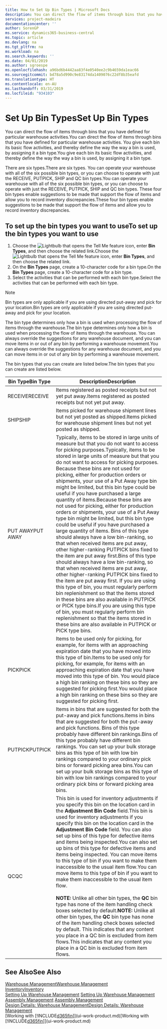 ```yaml
---
title: How to Set Up Bin Types | Microsoft Docs
description: You can direct the flow of items through bins that you have defined for particular warehouse activities. You give each bin its basic flow activities, and thereby define the way the way a bin is used, by assigning it a bin type.
services: project-madeira
documentationcenter: ''
author: SorenGP
ms.service: dynamics365-business-central
ms.topic: article
ms.devlang: na
ms.tgt_pltfrm: na
ms.workload: na
ms.search.keywords: ''
ms.date: 04/01/2019
ms.author: sgroespe
ms.openlocfilehash: a96bd6b4442aa83f4e0540ee2c9b4659da1eac66
ms.sourcegitcommit: bd78a5d990c9e83174da1409076c22df8b35eafd
ms.translationtype: HT
ms.contentlocale: en-AU
ms.lasthandoff: 03/31/2019
ms.locfileid: "934103"
---
```

# <a name="set-up-bin-types"></a><span data-ttu-id="38485-104">Set Up Bin Types</span><span class="sxs-lookup"><span data-stu-id="38485-104">Set Up Bin Types</span></span>
<span data-ttu-id="38485-105">You can direct the flow of items through bins that you have defined for particular warehouse activities.</span><span class="sxs-lookup"><span data-stu-id="38485-105">You can direct the flow of items through bins that you have defined for particular warehouse activities.</span></span> <span data-ttu-id="38485-106">You give each bin its basic flow activities, and thereby define the way the way a bin is used, by assigning it a bin type.</span><span class="sxs-lookup"><span data-stu-id="38485-106">You give each bin its basic flow activities, and thereby define the way the way a bin is used, by assigning it a bin type.</span></span>  

<span data-ttu-id="38485-107">There are six types.</span><span class="sxs-lookup"><span data-stu-id="38485-107">There are six types.</span></span> <span data-ttu-id="38485-108">You can operate your warehouse with all of the six possible bin types, or you can choose to operate with just the RECEIVE, PUTPICK, SHIP and QC bin types.</span><span class="sxs-lookup"><span data-stu-id="38485-108">You can operate your warehouse with all of the six possible bin types, or you can choose to operate with just the RECEIVE, PUTPICK, SHIP and QC bin types.</span></span> <span data-ttu-id="38485-109">These four bin types enable suggestions to be made that support the flow of items and allow you to record inventory discrepancies.</span><span class="sxs-lookup"><span data-stu-id="38485-109">These four bin types enable suggestions to be made that support the flow of items and allow you to record inventory discrepancies.</span></span>  

## <a name="to-set-up-the-bin-types-you-want-to-use"></a><span data-ttu-id="38485-110">To set up the bin types you want to use</span><span class="sxs-lookup"><span data-stu-id="38485-110">To set up the bin types you want to use</span></span>  
1.  <span data-ttu-id="38485-111">Choose the ![Lightbulb that opens the Tell Me feature](media/ui-search/search_small.png "Tell me what you want to do") icon, enter **Bin Types**, and then choose the related link.</span><span class="sxs-lookup"><span data-stu-id="38485-111">Choose the ![Lightbulb that opens the Tell Me feature](media/ui-search/search_small.png "Tell me what you want to do") icon, enter **Bin Types**, and then choose the related link.</span></span>  
2.  <span data-ttu-id="38485-112">On the **Bin Types** page, create a 10-character code for a bin type.</span><span class="sxs-lookup"><span data-stu-id="38485-112">On the **Bin Types** page, create a 10-character code for a bin type.</span></span>  
3.  <span data-ttu-id="38485-113">Select the activities that can be performed with each bin type.</span><span class="sxs-lookup"><span data-stu-id="38485-113">Select the activities that can be performed with each bin type.</span></span>  

> [!NOTE]  
>  <span data-ttu-id="38485-114">Bin types are only applicable if you are using directed put-away and pick for your location.</span><span class="sxs-lookup"><span data-stu-id="38485-114">Bin types are only applicable if you are using directed put-away and pick for your location.</span></span>  

<span data-ttu-id="38485-115">The bin type determines only how a bin is used when processing the flow of items through the warehouse.</span><span class="sxs-lookup"><span data-stu-id="38485-115">The bin type determines only how a bin is used when processing the flow of items through the warehouse.</span></span> <span data-ttu-id="38485-116">You can always override the suggestions for any warehouse document, and you can move items in or out of any bin by performing a warehouse movement.</span><span class="sxs-lookup"><span data-stu-id="38485-116">You can always override the suggestions for any warehouse document, and you can move items in or out of any bin by performing a warehouse movement.</span></span>  

<span data-ttu-id="38485-117">The bin types that you can create are listed below.</span><span class="sxs-lookup"><span data-stu-id="38485-117">The bin types that you can create are listed below.</span></span>  

|<span data-ttu-id="38485-118">Bin Type</span><span class="sxs-lookup"><span data-stu-id="38485-118">Bin Type</span></span>|<span data-ttu-id="38485-119">Description</span><span class="sxs-lookup"><span data-stu-id="38485-119">Description</span></span>|  
|------------------|---------------------------------------|  
|<span data-ttu-id="38485-120">RECEIVE</span><span class="sxs-lookup"><span data-stu-id="38485-120">RECEIVE</span></span>|<span data-ttu-id="38485-121">Items registered as posted receipts but not yet put away.</span><span class="sxs-lookup"><span data-stu-id="38485-121">Items registered as posted receipts but not yet put away.</span></span>|  
|<span data-ttu-id="38485-122">SHIP</span><span class="sxs-lookup"><span data-stu-id="38485-122">SHIP</span></span>|<span data-ttu-id="38485-123">Items picked for warehouse shipment lines but not yet posted as shipped.</span><span class="sxs-lookup"><span data-stu-id="38485-123">Items picked for warehouse shipment lines but not yet posted as shipped.</span></span>|  
|<span data-ttu-id="38485-124">PUT AWAY</span><span class="sxs-lookup"><span data-stu-id="38485-124">PUT AWAY</span></span>|<span data-ttu-id="38485-125">Typically, items to be stored in large units of measure but that you do not want to access for picking purposes.</span><span class="sxs-lookup"><span data-stu-id="38485-125">Typically, items to be stored in large units of measure but that you do not want to access for picking purposes.</span></span> <span data-ttu-id="38485-126">Because these bins are not used for picking, either for production orders or shipments, your use of a Put Away type bin might be limited, but this bin type could be useful if you have purchased a large quantity of items.</span><span class="sxs-lookup"><span data-stu-id="38485-126">Because these bins are not used for picking, either for production orders or shipments, your use of a Put Away type bin might be limited, but this bin type could be useful if you have purchased a large quantity of items.</span></span> <span data-ttu-id="38485-127">Bins of this type should always have a low bin-ranking, so that when received items are put away, other higher-ranking PUTPICK bins fixed to the item are put away first.</span><span class="sxs-lookup"><span data-stu-id="38485-127">Bins of this type should always have a low bin-ranking, so that when received items are put away, other higher-ranking PUTPICK bins fixed to the item are put away first.</span></span> <span data-ttu-id="38485-128">If you are using this type of bin, you must regularly perform bin replenishment so that the items stored in these bins are also available in PUTPICK or PICK type bins.</span><span class="sxs-lookup"><span data-stu-id="38485-128">If you are using this type of bin, you must regularly perform bin replenishment so that the items stored in these bins are also available in PUTPICK or PICK type bins.</span></span>|  
|<span data-ttu-id="38485-129">PICK</span><span class="sxs-lookup"><span data-stu-id="38485-129">PICK</span></span>|<span data-ttu-id="38485-130">Items to be used only for picking, for example, for items with an approaching expiration date that you have moved into this type of bin.</span><span class="sxs-lookup"><span data-stu-id="38485-130">Items to be used only for picking, for example, for items with an approaching expiration date that you have moved into this type of bin.</span></span> <span data-ttu-id="38485-131">You would place a high bin ranking on these bins so they are suggested for picking first.</span><span class="sxs-lookup"><span data-stu-id="38485-131">You would place a high bin ranking on these bins so they are suggested for picking first.</span></span>|  
|<span data-ttu-id="38485-132">PUTPICK</span><span class="sxs-lookup"><span data-stu-id="38485-132">PUTPICK</span></span>|<span data-ttu-id="38485-133">Items in bins that are suggested for both the put-away and pick functions.</span><span class="sxs-lookup"><span data-stu-id="38485-133">Items in bins that are suggested for both the put-away and pick functions.</span></span> <span data-ttu-id="38485-134">Bins of this type probably have different bin rankings.</span><span class="sxs-lookup"><span data-stu-id="38485-134">Bins of this type probably have different bin rankings.</span></span> <span data-ttu-id="38485-135">You can set up your bulk storage bins as this type of bin with low bin rankings compared to your ordinary pick bins or forward picking area bins.</span><span class="sxs-lookup"><span data-stu-id="38485-135">You can set up your bulk storage bins as this type of bin with low bin rankings compared to your ordinary pick bins or forward picking area bins.</span></span>|  
|<span data-ttu-id="38485-136">QC</span><span class="sxs-lookup"><span data-stu-id="38485-136">QC</span></span>|<span data-ttu-id="38485-137">This bin is used for inventory adjustments if you specify this bin on the location card in the **Adjustment Bin Code** field.</span><span class="sxs-lookup"><span data-stu-id="38485-137">This bin is used for inventory adjustments if you specify this bin on the location card in the **Adjustment Bin Code** field.</span></span> <span data-ttu-id="38485-138">You can also set up bins of this type for defective items and items being inspected.</span><span class="sxs-lookup"><span data-stu-id="38485-138">You can also set up bins of this type for defective items and items being inspected.</span></span> <span data-ttu-id="38485-139">You can move items to this type of bin if you want to make them inaccessible to the usual item flow.</span><span class="sxs-lookup"><span data-stu-id="38485-139">You can move items to this type of bin if you want to make them inaccessible to the usual item flow.</span></span><br /><br /> <span data-ttu-id="38485-140">**NOTE:** Unlike all other bin types, the **QC** bin type has none of the item handling check boxes selected by default.</span><span class="sxs-lookup"><span data-stu-id="38485-140">**NOTE:** Unlike all other bin types, the **QC** bin type has none of the item handling check boxes selected by default.</span></span> <span data-ttu-id="38485-141">This indicates that any content you place in a QC bin is excluded from item flows.</span><span class="sxs-lookup"><span data-stu-id="38485-141">This indicates that any content you place in a QC bin is excluded from item flows.</span></span>|  

## <a name="see-also"></a><span data-ttu-id="38485-142">See Also</span><span class="sxs-lookup"><span data-stu-id="38485-142">See Also</span></span>
[<span data-ttu-id="38485-143">Warehouse Management</span><span class="sxs-lookup"><span data-stu-id="38485-143">Warehouse Management</span></span>](warehouse-manage-warehouse.md)  
[<span data-ttu-id="38485-144">Inventory</span><span class="sxs-lookup"><span data-stu-id="38485-144">Inventory</span></span>](inventory-manage-inventory.md)  
<span data-ttu-id="38485-145">[Setting Up Warehouse Management](warehouse-setup-warehouse.md)   </span><span class="sxs-lookup"><span data-stu-id="38485-145">[Setting Up Warehouse Management](warehouse-setup-warehouse.md)   </span></span>  
<span data-ttu-id="38485-146">[Assembly Management](assembly-assemble-items.md)  </span><span class="sxs-lookup"><span data-stu-id="38485-146">[Assembly Management](assembly-assemble-items.md)  </span></span>  
[<span data-ttu-id="38485-147">Design Details: Warehouse Management</span><span class="sxs-lookup"><span data-stu-id="38485-147">Design Details: Warehouse Management</span></span>](design-details-warehouse-management.md)  
<span data-ttu-id="38485-148">[Working with [!INCLUDE[d365fin](includes/d365fin_md.md)]](ui-work-product.md)</span><span class="sxs-lookup"><span data-stu-id="38485-148">[Working with [!INCLUDE[d365fin](includes/d365fin_md.md)]](ui-work-product.md)</span></span>
